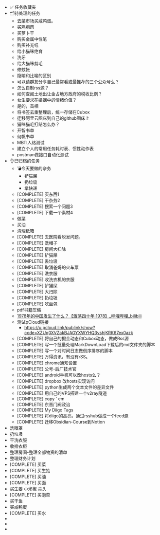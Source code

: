 - ✅ 任务收藏夹
- 🗂待处理的任务
	- 去菜市场买咸鸭蛋。
	- 买鸡胸⾁
	- 买萝⼘⼲
	- 购买金属中性笔
	- 购买补充纸
	- 给小猫咪绝育
	- 洗⽛
	- 给大猫咪剪毛
	- 修蚊帐
	- 隐喻和⽐喻的区别
	- 可以请群友分享⾃⼰最常看或最推荐的三个公众号么？
	- 怎么⾃制rss源？
	- 如何查阅⼟地出让⾦占地⽅政府的税收⽐例？
	- ⼥⽣要求在婚姻中的情绪价值？
	- 是的，⾸相
	- 将书签去重整理后，统⼀存储在Cubox
	- 迁移阿⾥云图床到⾃⼰的github图床上
	- 猫咪猫⽑打结怎么办？
	- 开智书单
	- 何帆书单
	- MBTI人格测试
	- 建⽴个⼈的常⽤任务耗时表、惯性动作表
	- postman做接⼝⾃动化测试
- 👌已归档的任务
	- 💣今天要做的杂务
		- 铲猫屎
		- 扔垃圾
		- 拿快递
	- [COMPLETE] 买东西1
	- [COMPLETE] 干杂务2
	- [COMPLETE] 搜索一个问题3
	- [COMPLETE] 下载一个素材4
	- 做菜
	- 买油
	- 清理纸箱
	- [COMPLETE] 去医院看脱发问题。
	- [COMPLETE] 洗帽子
	- [COMPLETE] 房间大扫除
	- [COMPLETE] 铲猫屎
	- [COMPLETE] 丢垃圾
	- [COMPLETE] 取消爸妈的⽕⻋票
	- [COMPLETE] 洗衣服
	- [COMPLETE] 收洗衣机的衣服
	- [COMPLETE] 铲猫屎
	- [COMPLETE] 大扫除
	- [COMPLETE] 扔垃圾
	- [COMPLETE] 吃面包
	- pdf书籍压缩
	- [1978年的中国发生了什么？【激荡四十年·1978】_哔哩哔哩_bilibili](https://www.bilibili.com/video/BV1AK4y147uB/)
	- 测试pCloud链接
		- https://u.pcloud.link/publink/show?code=XZUq0XVZakBJAOYXWYHQ3vshjKRK67ex0azk
	- [COMPLETE] 将自己的掘金动态和Cubox动态，做成Rss源
	- [COMPLETE] 写一个批量处理MarkDownLoad下载后的md文件夹的脚本
	- [COMPLETE] 写⼀个对时间⽇志做倒序排序的脚本
	- [COMPLETE] 万得资讯，有没有rSS。
	- [COMPLETE] chrome通知设置
	- [COMPLETE] 公号-后⼚技术官
	- [COMPLETE] android⼿机可以改hosts么？
	- [COMPLETE] dropbox 改hosts实现访问
	- [COMPLETE] python⽣成两个⽂本⽂件的差异⽂件
	- [COMPLETE] ⽤⾃⼰的VPS搭建⼀个v2ray隧道
	- [COMPLETE] copy ' em
	- [COMPLETE] 东晋⻔阀政治
	- [COMPLETE] My Diigo Tags
	- [COMPLETE] 将diigo的⾼亮，通过rsshub做成⼀个feed源
	- [COMPLETE] 迁移Obsidian-Course到Notion
- 洗眼罩
- 扔垃圾
- ⼲洗⾐服
- 收拾衣柜
- 整理房间-整理全部物资的清单
- 整理财务计划
- [COMPLETE] 买菜
- [COMPLETE] 买生抽
- [COMPLETE] 买油
- [COMPLETE] 买面
- 买生姜 小米椒 蒜头
- [COMPLETE] 买泡菜
- 买干鱼
- 买咸鸭蛋
- [COMPLETE] 买水
-
-
-